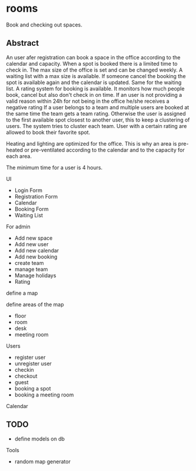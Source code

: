 # rooms

Book and checking out spaces.

Abstract
---
An user afer registration can book a space in the office according to the calendar and capacity.
When a spot is booked there is a limited time to check in.
The max size of the office is set and can be changed weekly.
A waiting list with a max size is available. If someone cancel the booking the spot is available again and the calendar is updated. Same for the waiting list.
A rating system for booking is available. It monitors how much people book, cancel but also don't check in on time.
If an user is not providing a valid reason within 24h for not being in the office he/she receives a negative rating
If a user belongs to a team and multiple users are booked at the same time the team gets a team rating.
Otherwise the user is assigned to the first available spot closest to another user, this to keep a clustering of users.
The system tries to cluster each team.
User with a certain rating are allowed to book their favorite spot.

Heating and lighting are optimized for the office. This is why an area is pre-heated or pre-ventilated according to the calendar and to the capacity for each area.

The minimum time for a user is 4 hours.


UI
- Login Form
- Registration Form
- Calendar
- Booking Form
- Waiting List

For admin
- Add new space
- Add new user
- Add new calendar
- Add new booking
- create team
- manage team
- Manage holidays
- Rating

define a map

define areas of the map
- floor
- room
- desk
- meeting room

Users
- register user
- unregister user
- checkin
- checkout
- guest
- booking a spot
- booking a meeting room


Calendar

TODO
---
- define models on db


Tools
- random map generator